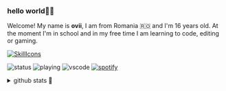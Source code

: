 ### hello world👋🏻
Welcome! My name is <b>ovii</b>, I am from Romania 🇷🇴 and I'm 16 years old. At the moment I'm in school and in my free time I am learning to code, editing or gaming.

[![SkillIcons](https://skillicons.dev/icons?i=vscode,cpp,html,css,ps,discord,gmail,twitter,github&perline=5)](https://skillicons.dev)

![status](https://api.statusbadges.me/badge/status/612327579487305745?simple=true)
![playing](https://api.statusbadges.me/badge/playing/612327579487305745)
![vscode](https://api.statusbadges.me/badge/vscode/612327579487305745)
[![spotify](https://api.statusbadges.me/badge/spotify/612327579487305745)](https://api.statusbadges.me/openspotify/612327579487305745)




<details>
  <summary>github stats 🥇</summary> <br>
<img src="https://github-readme-stats.vercel.app/api/top-langs/?username=23ovii&layout=compact&theme=shadow_blue">
</details>
